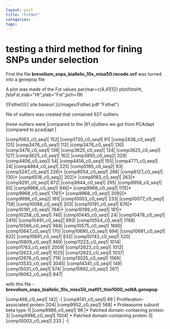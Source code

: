 ```yaml
---
layout: post
title: "FstHet"
categories: 
tags: 
---
```


# testing a third method for fining SNPs under selection


First the file **brevolium_snps_biallelic_10x_miss50.recode.vcf** was turned into a genepop file



A plot was made of the Fst values
    par(mar=c(4,41|1|))
    plot(fsts$Ht, fsts$Fst,xlab="Ht",ylab="Fst",pch=19)

![Fsthet]({{ site.baseurl }}/images/Fsthet.pdf "Fsthet")


file of outliers was created that contained 927 outliers

these outliers were |compared to the |61 o|utliers we got from PCAdapt |compared to pcad|apt |



|comp1063_c0_seq1|	152|
|comp1730_c0_seq1|	91|
|comp2436_c0_seq1|	125|
|comp3476_c0_seq1|	112|
|comp3476_c0_seq1|	130|
|comp3476_c0_seq1|	139|
|comp3625_c0_seq1|	124|
|comp3625_c0_seq1|	127|
|comp3625_c0_seq1|	162|
|comp3850_c0_seq2|	329|
|comp4406_c0_seq1|	54|
|comp4456_c0_seq1|	155|
|comp4771_c0_seq1|	24|
|comp4864_c0_seq1|	225|
|comp5195_c0_seq2|	93|
|comp5247_c0_seq1|	226|*
|comp6054_c0_seq1|	288|
|comp6127_c0_seq1|	130|*
|comp6518_c0_seq2|	302|*
|comp9183_c0_seq1|	263|*
|comp9291_c0_seq1|	872|
|comp9944_c0_seq1|	295|
|comp9958_c0_seq1|	65|
|comp9968_c0_seq1|	846|*
|comp9968_c0_seq1|	1115|*
|comp9968_c0_seq1|	1761|*
|comp9968_c0_seq1|	2092|*
|comp9996_c0_seq2|	161|
|comp10003_c0_seq1|	233|
|comp10077_c0_seq1|	758|
|comp10088_c0_seq1|	203|
|comp10191_c0_seq1|	676|*
|comp10191_c0_seq1|	784|*
|comp10199_c0_seq1|	181|*
|comp10258_c0_seq1|	740|
|comp10445_c0_seq1|	24|
|comp10478_c0_seq1|	2410|
|comp10491_c0_seq2|	893|
|comp10554_c0_seq1|	1768|
|comp10566_c0_seq1|	984|
|comp10575_c0_seq1|	1660|
|comp10647_c0_seq1|	170|
|comp10690_c0_seq1|	694|
|comp10691_c0_seq1|	622|
|comp10691_c0_seq1|	832|
|comp10743_c0_seq1|	520|
|comp10809_c0_seq1|	669|
|comp11223_c0_seq1|	1014|
|comp11763_c0_seq1|	2009|
|comp12623_c0_seq1|	1012|
|comp12623_c0_seq1|	1025|
|comp12623_c0_seq1|	1037|
|comp12678_c0_seq1|	719|
|comp13025_c0_seq1|	1569|
|comp13533_c0_seq1|	3045|
|comp14341_c0_seq1|	149|
|comp15031_c0_seq1|	574|
|comp15692_c0_seq1|	267|
|comp16062_c0_seq1|	847|




with this file - **brevolium_snps_biallelic_10x_miss50_maf01_thin1000_noNA.genepop**



|comp468_c0_seq1|	142|  -|
|comp9141_c0_seq1|	69 |   Proliferation-associated protein 2G4|
|comp9952_c0_seq1|	568| * Proteasome subunit beta type-1|
|comp9986_c0_seq1|	96 |*  Patched domain-containing protein 3|
|comp9986_c0_seq1|	1504| *  Patched domain-containing protein 3|
|comp10003_c0_seq1|	233 | -|